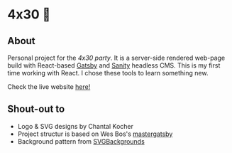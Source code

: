 # 4x30 🎉️

## About

Personal project for the *4x30 party*. It is a server-side rendered web-page build with React-based [Gatsby](https://www.gatsbyjs.com/) and [Sanity](https://www.sanity.io/) headless CMS. This is my first time working with React. I chose these tools to learn something new.

Check the live website [here!](http://4x30.party/)

## Shout-out to

* Logo & SVG designs by Chantal Kocher
* Project structur is based on Wes Bos's [mastergatsby](https://mastergatsby.com/)
* Background pattern from [SVGBackgrounds](https://www.svgbackgrounds.com/)
